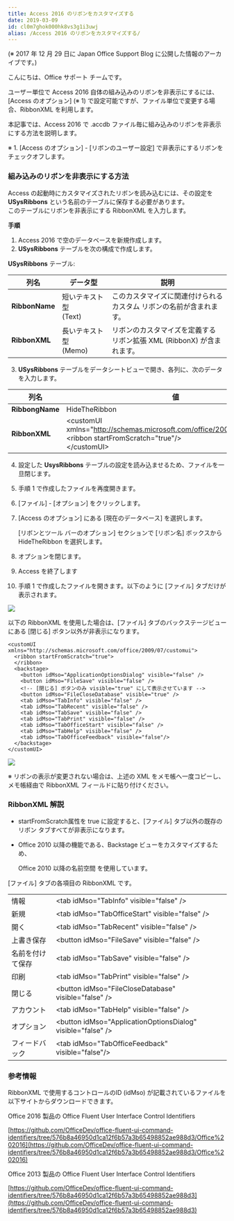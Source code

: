 ```yaml
---
title: Access 2016 のリボンをカスタマイズする
date: 2019-03-09
id: cl0m7ghok000hk8vs3g1i3uwj
alias: /Access 2016 のリボンをカスタマイズする/
---
```


(※ 2017 年 12 月 29 日に Japan Office Support Blog に公開した情報のアーカイブです。)

こんにちは、Office サポート チームです。  

ユーザー単位で Access 2016 自体の組み込みのリボンを非表示にするには、\[Access のオプション\] (※ 1) で設定可能ですが、ファイル単位で変更する場合、RibbonXML を利用します。

  

本記事では、Access 2016 で .accdb ファイル毎に組み込みのリボンを非表示にする方法を説明します。  

※ 1. \[Access のオプション\] - \[リボンのユーザー設定\] で非表示にするリボンをチェックオフします。

  

  

### **組み込みのリボンを非表示にする方法**

  

Access の起動時にカスタマイズされたリボンを読み込むには、その設定を **USysRibbons** という名前のテーブルに保存する必要があります。  
このテーブルにリボンを非表示にする RibbonXML を入力します。

  
**手順**  

1.  Access 2016 で空のデータベースを新規作成します。
2.  **USysRibbons** テーブルを次の構成で作成します。

**USysRibbons** テーブル:

|列名|データ型|説明|
|---|---|---|
|**RibbonName**|短いテキスト型<br />(Text)|このカスタマイズに関連付けられる<br />カスタム リボンの名前が含まれます。|
|**RibbonXML**|長いテキスト型<br />(Memo)|リボンのカスタマイズを定義する<br />リボン拡張 XML (RibbonX) が含まれます。|


3.  **USysRibbons** テーブルをデータシートビューで開き、各列に、次のデータを入力します。  

|列名|値|
|---|---|
|**RibbongName**|HideTheRibbon|
|**RibbonXML**|\<customUI xmlns="http://schemas.microsoft.com/office/2006/01/customui"><br />\<ribbon startFromScratch="true"/\><br />\</customUI\>|

4.  設定した **UsysRibbons** テーブルの設定を読み込ませるため、ファイルを一旦閉じます。
5.  手順 1 で作成したファイルを再度開きます。
6.  \[ファイル\] - \[オプション\] をクリックします。
7.  \[Access のオプション\] にある \[現在のデータベース\] を選択します。  
      
    \[リボンとツール バーのオプション\] セクションで \[リボン名\] ボックスから HideTheRibbon を選択します。
8.  オプションを閉じます。
9.  Access を終了します
10.  手順 1 で作成したファイルを開きます。以下のように \[ファイル\] タブだけが表示されます。

![](image1.png)

以下の RibbonXML を使用した場合は、\[ファイル\] タブのバックステージビューにある \[閉じる\] ボタン以外が非表示になります。
```
<customUI xmlns="http://schemas.microsoft.com/office/2009/07/customui">
  <ribbon startFromScratch="true">
  </ribbon>
  <backstage>
    <button idMso="ApplicationOptionsDialog" visible="false" />
    <button idMso="FileSave" visible="false" />
    <!-- [閉じる] ボタンのみ visible="true" にして表示させています -->
    <button idMso="FileCloseDatabase" visible="true" />
    <tab idMso="TabInfo" visible="false" />
    <tab idMso="TabRecent" visible="false" />
    <tab idMso="TabSave" visible="false" />
    <tab idMso="TabPrint" visible="false" />
    <tab idMso="TabOfficeStart" visible="false" />
    <tab idMso="TabHelp" visible="false" />
    <tab idMso="TabOfficeFeedback" visible="false"/>
  </backstage>
</customUI>
```

 ![](image2.png) 

※ リボンの表示が変更されない場合は、上述の XML をメモ帳へ一度コピーし、メモ帳経由で RibbonXML フィールドに貼り付けください。

  

### **RibbonXML 解説**

  

*   startFromScratch属性を true に設定すると、\[ファイル\] タブ以外の既存のリボン タブすべてが非表示になります。
*   Office 2010 以降の機能である、Backstage ビューをカスタマイズするため、  
      
    Office 2010 以降の名前空間 <customUI xmlns="http://schemas.microsoft.com/office/2009/07/customui"> を使用しています。  
    

\[ファイル\] タブの各項目の RibbonXML です。

|||
|---|---|
|情報|\<tab idMso="TabInfo" visible="false" /\>|
|新規|\<tab idMso="TabOfficeStart" visible="false" /\>|
|開く|\<tab idMso="TabRecent" visible="false" /\>|
|上書き保存|\<button idMso="FileSave" visible="false" /\>|
|名前を付けて保存|\<tab idMso="TabSave" visible="false" /\>|
|印刷|\<tab idMso="TabPrint" visible="false" /\>|
|閉じる|\<button idMso="FileCloseDatabase" visible="false" /\>|
|アカウント|\<tab idMso="TabHelp" visible="false" /\>|
|オプション|\<button idMso="ApplicationOptionsDialog" visible="false" /\>|
|フィードバック|\<tab idMso="TabOfficeFeedback" visible="false"/\>|

  

### **参考情報**

RibbonXML で使用するコントロールのID (idMso) が記載されているファイルを以下サイトからダウンロードできます。

Office 2016 製品の Office Fluent User Interface Control Identifiers

[https://github.com/OfficeDev/office-fluent-ui-command-identifiers/tree/576b8a46950d1ca12f6b57a3b65498852ae988d3/Office%202016](https://github.com/OfficeDev/office-fluent-ui-command-identifiers/tree/576b8a46950d1ca12f6b57a3b65498852ae988d3/Office%202016)

Office 2013 製品の Office Fluent User Interface Control Identifiers

[https://github.com/OfficeDev/office-fluent-ui-command-identifiers/tree/576b8a46950d1ca12f6b57a3b65498852ae988d3](https://github.com/OfficeDev/office-fluent-ui-command-identifiers/tree/576b8a46950d1ca12f6b57a3b65498852ae988d3)